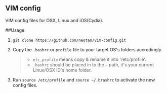 ## VIM config 

VIM config files for OSX, Linux and iOS(Cydia).

##Usage:
1. `git clone https://github.com/neotan/vim-config.git` 
2. Copy the `.bashrc` or `profile` file to your target OS's folders accrodingly.
   > * `etc_profile` means copy & rename it into '/etc/profile'.
   > * `.bashrc` should be placed in to the `~` path, it's your current Linux/OSX ID's home folder.

3. Run `source /etc/profile` and `source ~/.brashrc` to activate the new config files.
